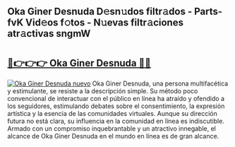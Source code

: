 ## Oka Giner Desnuda D𝚎sn𝚞dos filtr𝚊dos - Parts-fvK Vid𝚎os f𝚘tos - N𝚞evas filtr𝚊ciones atr𝚊ctivas sngmW

# <h2><a href="http://mbd0kg.tromn.icu/?c=Oka+Giner+Desnuda">🔗👉👉👉 Oka Giner Desnuda 🔗🔗</a></h2>

[![Oka Giner Desnuda nuevo](https://i.imgur.com/pEAQMta.gif)](http://mbd0kg.tromn.icu/?c=Oka+Giner+Desnuda)
Oka Giner Desnuda, una persona multifacética y estimulante, se resiste a la descripción simple. Su método poco convencional de interactuar con el público en línea ha atraído y ofendido a los seguidores, estimulando debates sobre el consentimiento, la expresión artística y la esencia de las comunidades virtuales. Aunque su dirección futura no está clara, su influencia en la comunidad en línea es indiscutible. Armado con un compromiso inquebrantable y un atractivo innegable, el alcance de Oka Giner Desnuda en el mundo en línea es de gran alcance.
